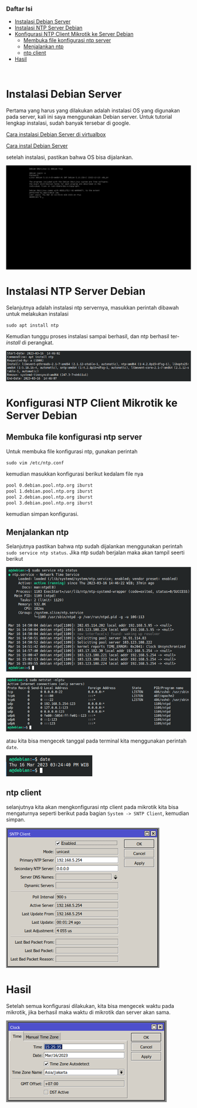 ### Daftar Isi

- [Instalasi Debian Server](#instalasi-debian-server)
- [Instalasi NTP Server Debian](#instalasi-ntp-server-debian)
- [Konfigurasi NTP Client Mikrotik ke Server Debian](#konfigurasi-ntp-client-mikrotik-ke-server-debian)
  - [Membuka file konfigurasi ntp server](#membuka-file-konfigurasi-ntp-server)
  - [Menjalankan ntp](#menjalankan-ntp)
  - [ntp client](#ntp-client)
- [Hasil](#hasil)

<br>

# Instalasi Debian Server

Pertama yang harus yang dilakukan adalah instalasi OS yang digunakan pada server, kali ini saya menggunakan Debian server. Untuk tutorial lengkap instalasi, sudah banyak tersebar di google.

[Cara instalasi Debian Server di virtualbox](https://virgiawan.id/tutorial-install-debian-server-di-virtualbox/)

[Cara instal Debian Server](https://idelinux.com/tutorial-install-debian-11-minimal-server-di-virtualbox)

setelah instalasi, pastikan bahwa OS bisa dijalankan.

![debian.jpeg](blob/debian.jpeg)

# Instalasi NTP Server Debian

Selanjutnya adalah instalasi ntp servernya, masukkan perintah dibawah untuk melakukan instalasi

```console
sudo apt install ntp
```

Kemudian tunggu proses instalasi sampai berhasil, dan ntp berhasil ter-_install_ di perangkat.

![ntp_instalation.png](blob/1.%20instalasi%20ntp%20server.png)

# Konfigurasi NTP Client Mikrotik ke Server Debian

## Membuka file konfigurasi ntp server

Untuk membuka file konfigurasi ntp, gunakan perintah

```console
sudo vim /etc/ntp.conf
```

kemudian masukkan konfigurasi berikut kedalam file nya

```console
pool 0.debian.pool.ntp.org iburst
pool 1.debian.pool.ntp.org iburst
pool 2.debian.pool.ntp.org iburst
pool 3.debian.pool.ntp.org iburst
```

kemudian simpan konfigurasi.

## Menjalankan ntp

Selanjutnya pastikan bahwa ntp sudah dijalankan menggunakan perintah `sudo service ntp status`. Jika ntp sudah berjalan maka akan tampil seerti berikut

![status_ntp_server.png](blob/4.%20status%20ntp%20server.png)

![status_ntp_server.png](blob/5.%20status%20ntp%20server.png)

atau kita bisa mengecek tanggal pada terminal kita menggunakan perintah `date`.

![status_date.png](blob/6.%20status%20date.png)

## ntp client

selanjutnya kita akan mengkonfigurasi ntp client pada mikrotik kita bisa mengaturnya seperti berikut pada bagian `System -> SNTP Client`, kemudian simpan.

![ntp_client.png](blob/7.%20ntp%20client.png)

# Hasil

Setelah semua konfigurasi dilakukan, kita bisa mengecek waktu pada mikrotik, jika berhasil maka waktu di mikrotik dan server akan sama.

![hasil.png](blob/8.%20hasil%20konfigurasi%20ntp%20client.png)

[def]: #daftar-isi
